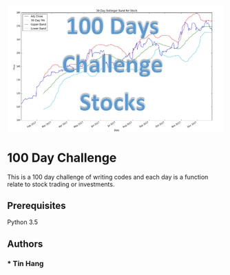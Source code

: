 <img src="Title.PNG">

# 100 Day Challenge

This is a 100 day challenge of writing codes and each day is a function relate to stock trading or investments.

## Prerequisites
Python 3.5  

## Authors  
### * Tin Hang  
